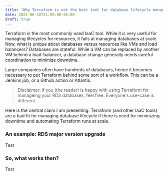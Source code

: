 ```yaml
---
title: "Why Terraform is not the best tool for database lifecycle management (under some circumstances)"
date: 2021-06-10T21:09:08-05:00
draft: true
---
```


Terraform is the most commonly used IaaC tool. While it is very useful for managing lifecycles for resources, it fails at managing databases at scale. Now, what is unique about databases versus resources like VMs and load balancers? Databases are stateful. While a VM can be replaced by another VM behind a load-balancer, a database change generally needs careful coordination to minimize downtime.

Large companies often have hundreds of databases, hence it becomes necessary to put Terraform behind some sort of a workflow. This can be a Jenkins job, or a Github action or Atlantis.

> Disclaimer: if you (the reader) is happy with using Terraform for manageing your RDS databases, feel free. Everyone's use-case is different.

Here is the central claim I am presenting: Terraform (and other IaaC tools) are a bad fit for managing database lifecycle if there is need for minimizing downtime and automating Terraform runs at scale.

### An example: RDS major version upgrade

Test

### So, what works then?

Test
